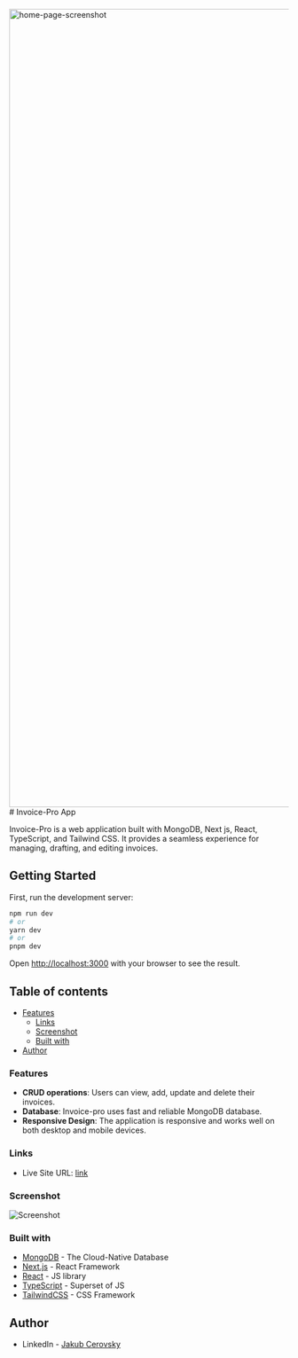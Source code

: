 <img width="1440" alt="home-page-screenshot" src="https://github.com/Jcerovsky/invoice-pro/assets/89118515/9ff01c64-319c-4f51-9fd5-41c7521698ed"># Invoice-Pro App

Invoice-Pro is a web application built with MongoDB, Next js, React, TypeScript, and Tailwind CSS. It provides a seamless experience for managing, drafting, and editing invoices. 

## Getting Started

First, run the development server:

```bash
npm run dev
# or
yarn dev
# or
pnpm dev
```

Open [http://localhost:3000](http://localhost:3000) with your browser to see the result.

## Table of contents

- [Features](#features)
  - [Links](#links)
  - [Screenshot](#screenshot)
  - [Built with](#built-with)
- [Author](#author)

### Features

- **CRUD operations**: Users can view, add, update and delete their invoices.
- **Database**: Invoice-pro uses fast and reliable MongoDB database.
- **Responsive Design**: The application is responsive and works well on both desktop and mobile devices.

### Links

- Live Site URL: [link](https://invoice-pro-git-main-jcerovsky.vercel.app/)

### Screenshot

![Screenshot](<./public/assets/screenshots/home-page-screenshot.png>)

### Built with    

- [MongoDB](https://www.mongodb.com/) - The Cloud-Native Database
- [Next.js](https://nextjs.org/) - React Framework
- [React](https://reactjs.org/) - JS library
- [TypeScript](https://www.typescriptlang.org/) - Superset of JS
- [TailwindCSS](https://tailwindcss.com/) - CSS Framework

## Author

- LinkedIn - [Jakub Cerovsky](https://www.linkedin.com/in/jakub-cerovsky-288161173/)
